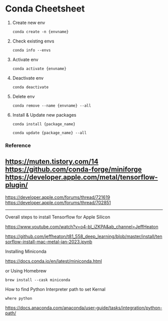 # Conda Cheetsheet

1. Create new env

    ```conda create -n {envname}```

2. Check existing envs

    ```conda info --envs```

3. Activate env

    ```conda activate {envname}```

4. Deactivate env

    ```conda deactivate```

5. Delete env

    ```conda remove --name {envname} --all```

6. Install & Update new packages

    ```conda install {package_name}```

    ```conda update {package_name} --all```



### Reference

https://muten.tistory.com/14
https://github.com/conda-forge/miniforge
https://developer.apple.com/metal/tensorflow-plugin/
------------------------------------------------------------

https://developer.apple.com/forums/thread/721619
https://developer.apple.com/forums/thread/702851

------------------------------------------------------------

Overall steps to install Tensorflow for Apple Silicon

https://www.youtube.com/watch?v=o4-bI_iZKPA&ab_channel=JeffHeaton

https://github.com/jeffheaton/t81_558_deep_learning/blob/master/install/tensorflow-install-mac-metal-jan-2023.ipynb

Installing Miniconda

https://docs.conda.io/en/latest/miniconda.html

or Using Homebrew

    brew install --cask miniconda

How to find Python Interpreter path to set Kernal

    where python

https://docs.anaconda.com/anaconda/user-guide/tasks/integration/python-path/
